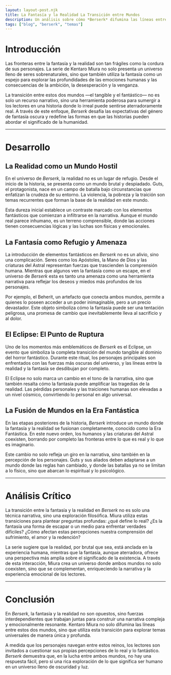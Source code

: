 ```yaml
---
layout: layout-post.njk
title: La Fantasía y la Realidad La Transición entre Mundos
description: Un análisis sobre cómo *Berserk* difumina las líneas entre la fantasía y la realidad, explorando los límites de ambos.
tags: ["blog", "berserk", "temas"]
---
```


# Introducción

Las fronteras entre la fantasía y la realidad son tan frágiles como la cordura de sus personajes. La serie de Kentaro Miura no solo presenta un universo lleno de seres sobrenaturales, sino que también utiliza la fantasía como un espejo para explorar las profundidades de las emociones humanas y las consecuencias de la ambición, la desesperación y la venganza.

La transición entre estos dos mundos —el tangible y el fantástico— no es solo un recurso narrativo, sino una herramienta poderosa para sumergir a los lectores en una historia donde lo irreal puede sentirse aterradoramente real. A través de este enfoque, *Berserk* desafía las expectativas del género de fantasía oscura y redefine las formas en que las historias pueden abordar el significado de la humanidad.

---

# Desarrollo

## La Realidad como un Mundo Hostil

En el universo de *Berserk*, la realidad no es un lugar de refugio. Desde el inicio de la historia, se presenta como un mundo brutal y despiadado. Guts, el protagonista, nace en un campo de batalla bajo circunstancias que enfatizan la crudeza de su entorno. La violencia, la pobreza y la traición son temas recurrentes que forman la base de la realidad en este mundo.

Esta dureza inicial establece un contraste marcado con los elementos fantásticos que comienzan a infiltrarse en la narrativa. Aunque el mundo real parece inhumano, es un terreno comprensible, donde las acciones tienen consecuencias lógicas y las luchas son físicas y emocionales.

## La Fantasía como Refugio y Amenaza

La introducción de elementos fantásticos en *Berserk* no es un alivio, sino una complicación. Seres como los Apóstoles, la Mano de Dios y las criaturas del Astral representan fuerzas que trascienden la comprensión humana. Mientras que algunos ven la fantasía como un escape, en el universo de *Berserk* esta es tanto una amenaza como una herramienta narrativa para reflejar los deseos y miedos más profundos de los personajes.

Por ejemplo, el Beherit, un artefacto que conecta ambos mundos, permite a quienes lo poseen acceder a un poder inimaginable, pero a un precio devastador. Este objeto simboliza cómo la fantasía puede ser una tentación peligrosa, una promesa de cambio que inevitablemente lleva al sacrificio y al dolor.

## El Eclipse: El Punto de Ruptura

Uno de los momentos más emblemáticos de *Berserk* es el Eclipse, un evento que simboliza la completa transición del mundo tangible al dominio del horror fantástico. Durante este ritual, los personajes principales son enfrentados con las fuerzas más oscuras del universo, y las líneas entre la realidad y la fantasía se desdibujan por completo.

El Eclipse no solo marca un cambio en el tono de la narrativa, sino que también resalta cómo la fantasía puede amplificar las tragedias de la realidad. Las pérdidas personales y las traiciones humanas son elevadas a un nivel cósmico, convirtiendo lo personal en algo universal.

## La Fusión de Mundos en la Era Fantástica

En las etapas posteriores de la historia, *Berserk* introduce un mundo donde la fantasía y la realidad se fusionan completamente, conocido como la Era Fantástica. En este nuevo orden, los humanos y las criaturas del Astral coexisten, borrando por completo las fronteras entre lo que es real y lo que es imaginario.

Este cambio no solo refleja un giro en la narrativa, sino también en la percepción de los personajes. Guts y sus aliados deben adaptarse a un mundo donde las reglas han cambiado, y donde las batallas ya no se limitan a lo físico, sino que abarcan lo espiritual y lo psicológico.

---

# Análisis Crítico

La transición entre la fantasía y la realidad en *Berserk* no es solo una técnica narrativa, sino una exploración filosófica. Miura utiliza estas transiciones para plantear preguntas profundas: ¿qué define lo real? ¿Es la fantasía una forma de escapar o un medio para enfrentar verdades difíciles? ¿Cómo afectan estas percepciones nuestra comprensión del sufrimiento, el amor y la redención?

La serie sugiere que la realidad, por brutal que sea, está anclada en la experiencia humana, mientras que la fantasía, aunque aterradora, ofrece una perspectiva más amplia sobre el significado de la existencia. A través de esta interacción, Miura crea un universo donde ambos mundos no solo coexisten, sino que se complementan, enriqueciendo la narrativa y la experiencia emocional de los lectores.

---

# Conclusión

En *Berserk*, la fantasía y la realidad no son opuestos, sino fuerzas interdependientes que trabajan juntas para construir una narrativa compleja y emocionalmente resonante. Kentaro Miura no solo difumina las líneas entre estos dos mundos, sino que utiliza esta transición para explorar temas universales de manera única y profunda.

A medida que los personajes navegan entre estos reinos, los lectores son invitados a cuestionar sus propias percepciones de lo real y lo fantástico. *Berserk* demuestra que, en la lucha entre ambos mundos, no hay una respuesta fácil, pero sí una rica exploración de lo que significa ser humano en un universo lleno de oscuridad y luz.
